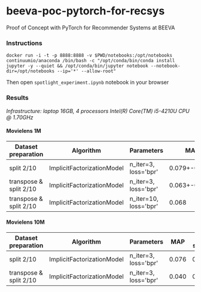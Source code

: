# beeva-poc-pytorch-for-recsys
Proof of Concept with PyTorch for Recommender Systems at BEEVA

### Instructions

```
docker run -i -t -p 8888:8888 -v $PWD/notebooks:/opt/notebooks continuumio/anaconda /bin/bash -c "/opt/conda/bin/conda install jupyter -y --quiet && /opt/conda/bin/jupyter notebook --notebook-dir=/opt/notebooks --ip='*' --allow-root"
```
Then open `spotlight_experiment.ipynb` notebook in your browser

### Results

*Infrastructure: laptop 16GB, 4 processors Intel(R) Core(TM) i5-4210U CPU @ 1.70GHz*

#### Movielens 1M

| Dataset preparation | Algorithm | Parameters | MAP | F1 score | training time
| --- | --- | -----------| ---- | --- | ---
| split 2/10 | ImplicitFactorizationModel | n_iter=3, loss='bpr'| 0.079+-0.0005 | 0.057+-0.0005 | 60 +-1s
| transpose & split 2/10 | ImplicitFactorizationModel | n_iter=3, loss='bpr'| 0.063+-0.0005 | 0.037+-0.001 | 64.5 +-1.5s
| transpose & split 2/10 | ImplicitFactorizationModel | n_iter=10, loss='bpr'| 0.068 | 0.038 |


#### Movielens 10M

| Dataset preparation | Algorithm | Parameters | MAP | F1 score | training time
| --- | --- | -----------| ---- | --- | ---
| split 2/10 | ImplicitFactorizationModel | n_iter=3, loss='bpr'| 0.076 | 0.059 | 3h33:09
| transpose & split 2/10 | ImplicitFactorizationModel | n_iter=3, loss='bpr'| 0.040 | 0.025 |2h:39:41


